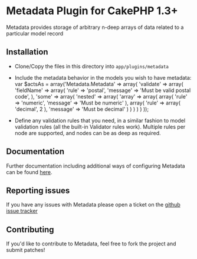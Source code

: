 # Metadata Plugin for CakePHP 1.3+

Metadata provides storage of arbitrary n-deep arrays of data related to a particular model record

## Installation

* Clone/Copy the files in this directory into `app/plugins/metadata`
* Include the metadata behavior in the models you wish to have metadata:
		var $actsAs = array('Metadata.Metadata' => array(
			'validate' => array(
				'fieldName'	=> array(
					'rule'		=> 'postal',
					'message'	=> 'Must be valid postal code',
				),
				'some' => array(
					'nested' => array(
						'array'	=> array(
							array(
								'rule'		=> 'numeric',
								'message'	=> 'Must be numeric'
							),
							array(
								'rule'		=> array(
									'decimal',
									2
								),
								'message'	=> 'Must be decimal'
							)
						)
					)
				)
			)
		));

* Define any validation rules that you need, in a similar fashion to model validation rules (all the built-in Validator rules work).  Multiple rules per node are supported, and nodes can be as deep as required.

## Documentation

Further documentation including additional ways of configuring Metadata can be found [here](http://jmcneese.github.com/metadata).

## Reporting issues

If you have any issues with Metadata please open a ticket on the [github issue tracker](http://github.com/jmcneese/metadata/issues)

## Contributing

If you'd like to contribute to Metadata, feel free to fork the project and submit patches!